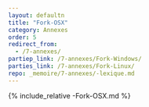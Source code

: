 ```yaml
---
layout: defaultn
title: "Fork-OSX"
category: Annexes
order: 5
redirect_from:
  - /7-annexes/
partiep_link: /7-annexes/Fork-Windows/
parties_link: /7-annexes/Fork-Linux/
repo: _memoire/7-annexes/-lexique.md
---
```

{% include_relative -Fork-OSX.md %}
